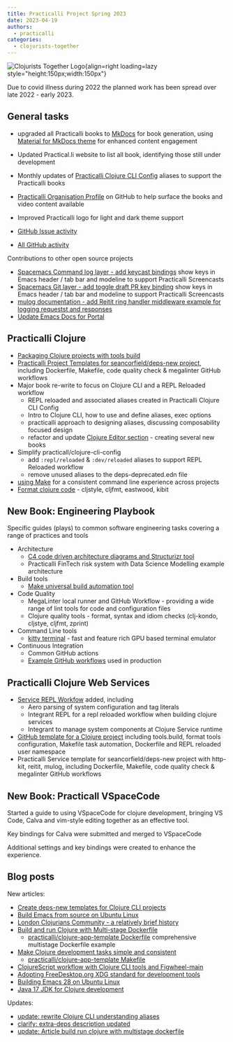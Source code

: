 ```yaml
---
title: Practicalli Project Spring 2023
date: 2023-04-19
authors:
  - practicalli
categories:
  - clojurists-together
---
```


![Clojurists Together Logo](https://raw.githubusercontent.com/practicalli/graphic-design/live/buttons/practicalli-clojurists-together-button.svg){align=right loading=lazy style="height:150px;width:150px"}

Due to covid illness during 2022 the planned work has been spread over late 2022 - early 2023.

<!-- more -->

## General tasks

- upgraded all Practicalli books to [MkDocs](https://www.mkdocs.org/) for book generation, using [Material for MkDocs theme](https://squidfunk.github.io/mkdocs-material/) for enhanced content engagement
- Updated Practical.li website to list all book, identifying those still under development
- Monthly updates of [Practicalli Clojure CLI Config](https://github.com/practicalli/clojure-cli-config) aliases to support the Practicalli books
- [Practicalli Organisation Profile](https://github.com/practicalli) on GitHub to help surface the books and video content available
- Improved Practicalli logo for light and dark theme support

- [GitHub Issue activity](https://github.com/search?q=is%3Aissue+commenter%3Apracticalli-johnny)
- [All GitHub activity](https://github.com/search?q=commenter%3Apracticalli-johnny)

Contributions to other open source projects

- [Spacemacs Command log layer - add keycast bindings](https://github.com/syl20bnr/spacemacs/pull/15948) show keys in Emacs header / tab bar and modeline to support Practicalli Screencasts
- [Spacemacs Git layer - add toggle draft PR key binding](https://github.com/syl20bnr/spacemacs/pull/15553) show keys in Emacs header / tab bar and modeline to support Practicalli Screencasts
- [mulog documentation - add Reitit ring handler middleware example for logging requestst and responses](https://github.com/BrunoBonacci/mulog/pull/96)
- [Update Emacs Docs for Portal](https://github.com/djblue/portal/issues/171)


## Practicalli Clojure

- [Packaging Clojure projects with tools build](https://practical.li/clojure/clojure-cli/projects/tools-build/)
- [Practicalli Project Templates for seancorfield/deps-new project](https://github.com/practicalli/project-templates), including Dockerfile, Makefile, code quality check & megalinter GitHub workflows
- Major book re-write to focus on Clojure CLI and a REPL Reloaded workflow
    - REPL reloaded and associated aliases created in Practicalli Clojure CLI Config
    - Intro to Clojure CLI, how to use and define aliases, exec options
    - practicalli approach to designing aliases, discussing composability focused design
    - refactor and update [Clojure Editor section](https://practical.li/clojure/clojure-editors/) - creating several new books
- Simplify practicall/clojure-cli-config
    - add `:repl/reloaded` & `:dev/reloaded` aliases to support REPL Reloaded workflow
    - remove unused aliases to the deps-deprecated.edn file
- [using Make](https://practical.li/clojure/automation/make/) for a consistent command line experience across projects
- [Format clojure code](https://practical.li/clojure/clojure-cli/clojure-style/) - cljstyle, cljfmt, eastwood, kibit

## New Book: Engineering Playbook

Specific guides (plays) to common software engineering tasks covering a range of practices and tools

* Architecture
  - [C4 code driven architecture diagrams and Structurizr tool](https://practical.li/engineering-playbook/architecture/structurizr/)
  - Practicalli FinTech risk system with Data Science Modelling example architecture
* Build tools
  - [Make universal build automation tool](https://practical.li/engineering-playbook/build-tool/make/)
* Code Quality
  - MegaLinter local runner and GitHub Workflow - providing a wide range of lint tools for code and configuration files
  - Clojure quality tools - format, syntax and idiom checks (clj-kondo, cljstye, cljfmt, zprint)
* Command Line tools
  - [kitty terminal](https://practical.li/engineering-playbook/command-line/kitty-terminal/) - fast and feature rich GPU based terminal emulator
* Continuous Integration
  - Common GitHub actions
  - [Example GitHub workflows](https://practical.li/engineering-playbook/continuous-integration/github-workflow/) used in production


## Practicalli Clojure Web Services
- [Service REPL Workfow](https://practical.li/clojure-web-services/service-repl-workflow/) added, including
  - Aero parsing of system configuration and tag literals
  - Integrant REPL for a repl reloaded workflow when building clojure services
  - Integrant to manage system components at Clojure Service runtime
- [GitHub template for a Clojure project](https://github.com/practicalli/clojure-service-template/) including tools.build, format tools configuration, Makefile task automation, Dockerfile and REPL reloaded user namespace
- Practicalli Service template for seancorfield/deps-new project with http-kit, reitit, mulog, including Dockerfile, Makefile, code quality check & megalinter GitHub workflows


## New Book: Practicall VSpaceCode

Started a guide to using VSpaceCode for clojure development, bringing VS Code, Calva and vim-style editing together as an effective tool.

Key bindings for Calva were submitted and merged to VSpaceCode

Additional settings and key bindings were created to enhance the experience.


## Blog posts

New articles:

- [Create deps-new templates for Clojure CLI projects](https://practical.li/blog/posts/create-deps-new-template-for-clojure-cli-projects/)
- [Build Emacs from source on Ubuntu Linux](https://practical.li/blog/build-emacs-from-source-on-debian-linux/)
- [London Clojurians Community - a relatively brief history](https://practical.li/blog/posts/london-clojurians-community-a-brief-history/)
- [Build and run Clojure with Multi-stage Dockerfile](https://practical.li/blog/posts/build-and-run-clojure-with-multistage-dockerfile/)
    - [practicalli/clojure-app-template Dockerfile](https://github.com/practicalli/clojure-app-template/blob/main/Dockerfile) comprehensive multistage Dockerfile example
- [Make Clojure development tasks simple and consistent](https://practical.li/blog/posts/make-clojure-tasks-simple-and-consistent/)
    - [ practicalli/clojure-app-template Makefile](https://github.com/practicalli/clojure-app-template/blob/main/Makefile)
- [ClojureScript workflow with Clojure CLI tools and Figwheel-main](https://practical.li/blog/posts/clojurescript-workflow-with-clojure-cli-tools-and-figwheel-main/)
- [Adopting FreeDesktop.org XDG standard for development tools](https://practical.li/blog/freedesktoporg-xdg-standard-for-clojure-development-tools/)
- [Building Emacs 28 on Ubuntu Linux](https://practical.li/blog/posts/build-emacs-28-on-ubuntu/)
- [Java 17 JDK for Clojure development](https://practical.li/blog/posts/java-17-lts-for-clojure-development/)


Updates:

- [update: rewrite Clojure CLI understanding aliases](https://practical.li/clojure/clojure-cli/defining-aliases/)
- [clarify: extra-deps description updated](https://practical.li/clojure/clojure-cli/defining-aliases/#alias-keys)
- [update: Article build run clojure with multistage dockerfile](https://practical.li/blog/build-and-run-clojure-with-multi-stage-dockerfile/)
